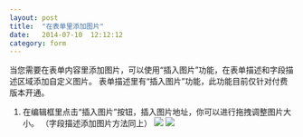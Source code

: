 ```yaml
---
layout: post
title:  "在表单里添加图片"
date:   2014-07-10  12:12:12
category: form
---
```

当您需要在表单内容里添加图片，可以使用“插入图片”功能，在表单描述和字段描述区域添加自定义图片。
表单描述里有“插入图片”功能，此功能目前仅针对付费版本开通。

1. 在编辑框里点击“插入图片”按钮，插入图片地址，你可以进行拖拽调整图片大小。
（字段描述添加图片方法同上）
![](/images/form-editing-insert-pics-1.gif)
![](/images/form-editing-insert-pics-2.gif)